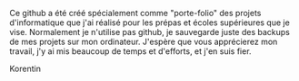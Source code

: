 Ce github a été créé spécialement comme "porte-folio" des projets d'informatique que j'ai réalisé pour les prépas et écoles supérieures que je vise.
Normalement je n'utilise pas github, je sauvegarde juste des backups de mes projets sur mon ordinateur.
J'espère que vous apprécierez mon travail, j'y ai mis beaucoup de temps et d'efforts, et j'en suis fier.

Korentin
